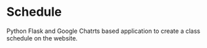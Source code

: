 # Schedule
Python Flask and Google Chatrts based application to create a class schedule on the website.
